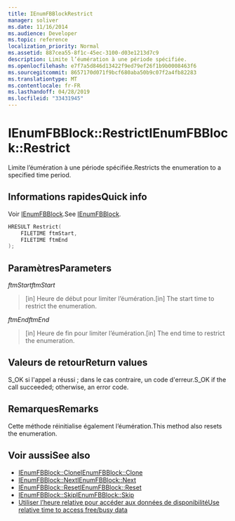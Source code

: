 ```yaml
---
title: IEnumFBBlockRestrict
manager: soliver
ms.date: 11/16/2014
ms.audience: Developer
ms.topic: reference
localization_priority: Normal
ms.assetid: 887cea55-8f1c-45ec-3100-d03e1213d7c9
description: Limite l’éumération à une période spécifiée.
ms.openlocfilehash: e7f7a5d846d13422f9ed79ef26f1b9b0008463f6
ms.sourcegitcommit: 8657170d071f9bcf680aba50b9c07f2a4fb82283
ms.translationtype: MT
ms.contentlocale: fr-FR
ms.lasthandoff: 04/28/2019
ms.locfileid: "33431945"
---
```

# <a name="ienumfbblockrestrict"></a><span data-ttu-id="16f7a-103">IEnumFBBlock::Restrict</span><span class="sxs-lookup"><span data-stu-id="16f7a-103">IEnumFBBlock::Restrict</span></span>

<span data-ttu-id="16f7a-104">Limite l’éumération à une période spécifiée.</span><span class="sxs-lookup"><span data-stu-id="16f7a-104">Restricts the enumeration to a specified time period.</span></span>
  
## <a name="quick-info"></a><span data-ttu-id="16f7a-105">Informations rapides</span><span class="sxs-lookup"><span data-stu-id="16f7a-105">Quick info</span></span>

<span data-ttu-id="16f7a-106">Voir [IEnumFBBlock](ienumfbblock.md).</span><span class="sxs-lookup"><span data-stu-id="16f7a-106">See [IEnumFBBlock](ienumfbblock.md).</span></span>
  
```cpp
HRESULT Restrict(  
    FILETIME ftmStart, 
    FILETIME ftmEnd 
);

```

## <a name="parameters"></a><span data-ttu-id="16f7a-107">Paramètres</span><span class="sxs-lookup"><span data-stu-id="16f7a-107">Parameters</span></span>

<span data-ttu-id="16f7a-108">_ftmStart_</span><span class="sxs-lookup"><span data-stu-id="16f7a-108">_ftmStart_</span></span>
  
>  <span data-ttu-id="16f7a-109">[in] Heure de début pour limiter l’éumération.</span><span class="sxs-lookup"><span data-stu-id="16f7a-109">[in] The start time to restrict the enumeration.</span></span> 
    
<span data-ttu-id="16f7a-110">_ftmEnd_</span><span class="sxs-lookup"><span data-stu-id="16f7a-110">_ftmEnd_</span></span>
  
> <span data-ttu-id="16f7a-111">[in] Heure de fin pour limiter l’éumération.</span><span class="sxs-lookup"><span data-stu-id="16f7a-111">[in] The end time to restrict the enumeration.</span></span>
    
## <a name="return-values"></a><span data-ttu-id="16f7a-112">Valeurs de retour</span><span class="sxs-lookup"><span data-stu-id="16f7a-112">Return values</span></span>

<span data-ttu-id="16f7a-113">S_OK si l'appel a réussi ; dans le cas contraire, un code d'erreur.</span><span class="sxs-lookup"><span data-stu-id="16f7a-113">S_OK if the call succeeded; otherwise, an error code.</span></span>
  
## <a name="remarks"></a><span data-ttu-id="16f7a-114">Remarques</span><span class="sxs-lookup"><span data-stu-id="16f7a-114">Remarks</span></span>

<span data-ttu-id="16f7a-115">Cette méthode réinitialise également l’éumération.</span><span class="sxs-lookup"><span data-stu-id="16f7a-115">This method also resets the enumeration.</span></span>
  
## <a name="see-also"></a><span data-ttu-id="16f7a-116">Voir aussi</span><span class="sxs-lookup"><span data-stu-id="16f7a-116">See also</span></span>

- [<span data-ttu-id="16f7a-117">IEnumFBBlock::Clone</span><span class="sxs-lookup"><span data-stu-id="16f7a-117">IEnumFBBlock::Clone</span></span>](ienumfbblock-clone.md)  
- [<span data-ttu-id="16f7a-118">IEnumFBBlock::Next</span><span class="sxs-lookup"><span data-stu-id="16f7a-118">IEnumFBBlock::Next</span></span>](ienumfbblock-next.md)  
- [<span data-ttu-id="16f7a-119">IEnumFBBlock::Reset</span><span class="sxs-lookup"><span data-stu-id="16f7a-119">IEnumFBBlock::Reset</span></span>](ienumfbblock-reset.md)  
- [<span data-ttu-id="16f7a-120">IEnumFBBlock::Skip</span><span class="sxs-lookup"><span data-stu-id="16f7a-120">IEnumFBBlock::Skip</span></span>](ienumfbblock-skip.md)  
- [<span data-ttu-id="16f7a-121">Utiliser l’heure relative pour accéder aux données de disponibilité</span><span class="sxs-lookup"><span data-stu-id="16f7a-121">Use relative time to access free/busy data</span></span>](how-to-use-relative-time-to-access-free-busy-data.md)

